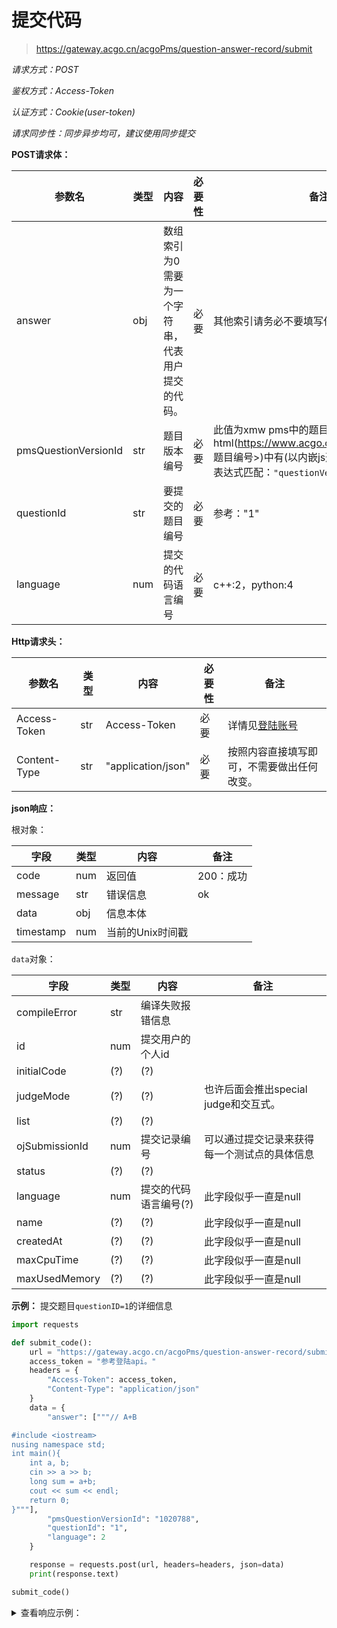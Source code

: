 # 提交代码

> <https://gateway.acgo.cn/acgoPms/question-answer-record/submit>

*请求方式：POST*

*鉴权方式：Access-Token*

*认证方式：Cookie(user-token)*

*请求同步性：同步异步均可，建议使用同步提交*


**POST请求体：**

| 参数名                  | 类型  | 内容                        | 必要性 | 备注                                                                                                                             |
|----------------------|-----|---------------------------|-----|--------------------------------------------------------------------------------------------------------------------------------|
| answer               | obj | 数组索引为0需要为一个字符串，代表用户提交的代码。 | 必要  | 其他索引请务必不要填写任何东西。                                                                                                               |
| pmsQuestionVersionId | str | 题目版本编号                    | 必要  | 此值为xmw pms中的题目编号，在题目页面的html(https://www.acgo.cn/problemset/info/<题目编号>)中有(以内嵌js形式)，可以使用正则表达式匹配：`"questionVersionId":\s*(\d+)`  |
| questionId           | str | 要提交的题目编号                  | 必要  | 参考："1"                                                                                                                         |
| language             | num | 提交的代码语言编号                 | 必要  | c++:2，python:4                                                                                                                 |

**Http请求头：**

| 参数名          | 类型  | 内容                 | 必要性 | 备注                                   |
|--------------|-----|--------------------|-----|--------------------------------------|
| Access-Token | str | Access-Token       | 必要  | 详情见[登陆账号](../user/login_password.md) |
| Content-Type | str | "application/json" | 必要  | 按照内容直接填写即可，不需要做出任何改变。                |

**json响应：**

根对象：

| 字段        | 类型  | 内容         | 备注     |
|-----------|-----|------------|--------|
| code      | num | 返回值        | 200：成功 |
| message   | str | 错误信息       | ok     |
| data      | obj | 信息本体       |        |
| timestamp | num | 当前的Unix时间戳 |        |

`data`对象：

| 字段             | 类型  | 内容           | 备注                        |
|----------------|-----|--------------|---------------------------|
| compileError   | str | 编译失败报错信息     |                           |
| id             | num | 提交用户的个人id    |                           |
| initialCode    | (?) | (?)          |                           |
| judgeMode      | (?) | (?)          | 也许后面会推出special judge和交互式。 |
| list           | (?) | (?)          |                           |
| ojSubmissionId | num | 提交记录编号       | 可以通过提交记录来获得每一个测试点的具体信息    |
| status         | (?) | (?)          |                           |
| language       | num | 提交的代码语言编号(?) | 此字段似乎一直是null              |
| name           | (?) | (?)          | 此字段似乎一直是null              |
| createdAt      | (?) | (?)          | 此字段似乎一直是null              |
| maxCpuTime     | (?) | (?)          | 此字段似乎一直是null              | 
| maxUsedMemory  | (?) | (?)          | 此字段似乎一直是null              |

**示例：**
提交题目`questionID=1`的详细信息
```python
import requests

def submit_code():
    url = "https://gateway.acgo.cn/acgoPms/question-answer-record/submit"
    access_token = "参考登陆api。"
    headers = {
        "Access-Token": access_token,
        "Content-Type": "application/json"
    }
    data = {
        "answer": ["""// A+B

#include <iostream>
nusing namespace std;
int main(){
    int a, b;
    cin >> a >> b;
    long sum = a+b;
    cout << sum << endl;
    return 0;
}"""],
        "pmsQuestionVersionId": "1020788",
        "questionId": "1",
        "language": 2
    }

    response = requests.post(url, headers=headers, json=data)
    print(response.text)

submit_code()
```

<details>
<summary>查看响应示例：</summary>
  
```json
{
    "code": 200,
    "message": "ok",
    "data": {
        "id": 923404,
        "initialCode": null,
        "list": null,
        "compileError": null,
        "judgeMode": null,
        "status": null,
        "ojSubmissionId": "4988105085857824865",
        "language": null,
        "name": null,
        "createdAt": null,
        "maxCpuTime": null,
        "maxUsedMemory": null
    },
    "timestamp": 1721505524
}
```

</details>

